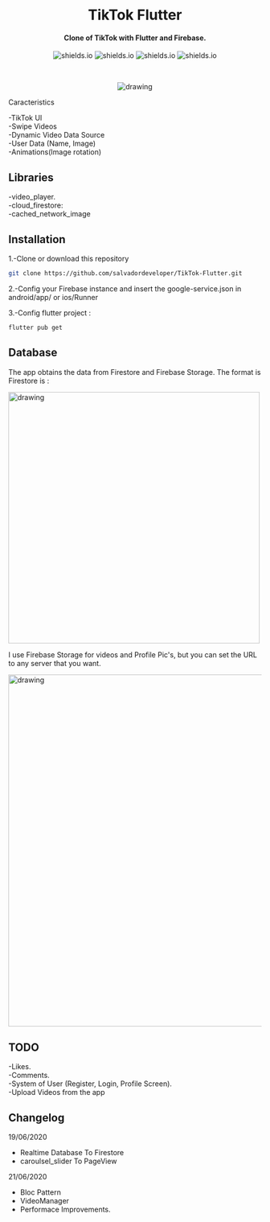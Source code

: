 <h1 align="center">
    <br>
    TikTok Flutter
</h1>
<h4 align="center">
 Clone of TikTok with Flutter and Firebase.
</h4>

<p align="center">
  <img alt="shields.io" src="https://img.shields.io/github/license/salvadordeveloper/TikTok-Flutter" />
  <img alt="shields.io" src="https://img.shields.io/github/issues/salvadordeveloper/TikTok-Flutter" />
  <img alt="shields.io" src="https://img.shields.io/github/stars/salvadordeveloper/TikTok-Flutter?style=social" />
  <img alt="shields.io" src="https://img.shields.io/youtube/views/sMKg6ILYgv0?style=social" />
</p>
<br>
<p align="center">
</P
<br>
<p align="center">
    <img src="https://raw.githubusercontent.com/salvadordeveloper/TikTok-Flutter/master/images/tiktok.gif" alt="drawing" />
</P
Video Demo: https://youtu.be/sMKg6ILYgv0 

## Caracteristics 

-TikTok UI                                 
-Swipe Videos                                                            
-Dynamic Video Data Source                                                                  
-User Data (Name, Image)  
-Animations(Image rotation)  

## Libraries
-video_player.   
-cloud_firestore:  
-cached_network_image

## Installation

1.-Clone or download this repository 

```bash
git clone https://github.com/salvadordeveloper/TikTok-Flutter.git
```

2.-Config your Firebase instance and insert the google-service.json in android/app/ or ios/Runner

3.-Config flutter project : 

```bash
flutter pub get
```

## Database

The app obtains the data from Firestore and Firebase Storage. The format is Firestore is : 

<img src="https://raw.githubusercontent.com/salvadordeveloper/TikTok-Flutter/master/images/database.png" alt="drawing" width="500"/>

I use Firebase Storage for videos and Profile Pic's, but you can set the URL to any server that you want.

<img src="https://raw.githubusercontent.com/salvadordeveloper/TikTok-Flutter/master/images/Storage.png" alt="drawing" width="700"/>

## TODO

-Likes.   
-Comments.   
-System of User (Register, Login, Profile Screen).   
-Upload Videos from the app


## Changelog

19/06/2020 
- Realtime Database To Firestore
- caroulsel_slider To PageView 

21/06/2020
- Bloc Pattern
- VideoManager
- Performace Improvements.

